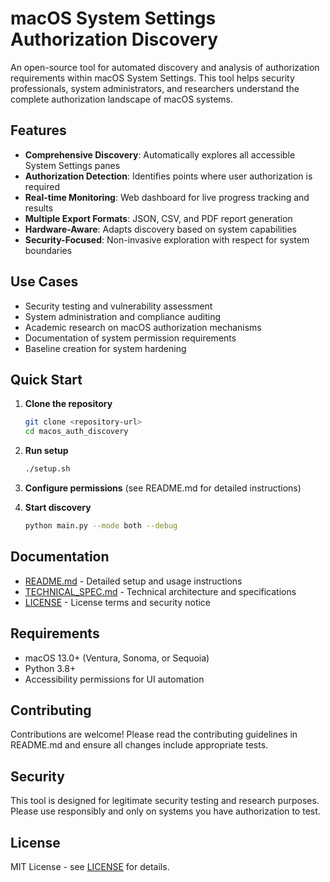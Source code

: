 # macOS System Settings Authorization Discovery

An open-source tool for automated discovery and analysis of authorization requirements within macOS System Settings. This tool helps security professionals, system administrators, and researchers understand the complete authorization landscape of macOS systems.

## Features

- **Comprehensive Discovery**: Automatically explores all accessible System Settings panes
- **Authorization Detection**: Identifies points where user authorization is required
- **Real-time Monitoring**: Web dashboard for live progress tracking and results
- **Multiple Export Formats**: JSON, CSV, and PDF report generation
- **Hardware-Aware**: Adapts discovery based on system capabilities
- **Security-Focused**: Non-invasive exploration with respect for system boundaries

## Use Cases

- Security testing and vulnerability assessment
- System administration and compliance auditing
- Academic research on macOS authorization mechanisms
- Documentation of system permission requirements
- Baseline creation for system hardening

## Quick Start

1. **Clone the repository**
   ```bash
   git clone <repository-url>
   cd macos_auth_discovery
   ```

2. **Run setup**
   ```bash
   ./setup.sh
   ```

3. **Configure permissions** (see README.md for detailed instructions)

4. **Start discovery**
   ```bash
   python main.py --mode both --debug
   ```

## Documentation

- [README.md](README.md) - Detailed setup and usage instructions
- [TECHNICAL_SPEC.md](TECHNICAL_SPEC.md) - Technical architecture and specifications
- [LICENSE](LICENSE) - License terms and security notice

## Requirements

- macOS 13.0+ (Ventura, Sonoma, or Sequoia)
- Python 3.8+
- Accessibility permissions for UI automation

## Contributing

Contributions are welcome! Please read the contributing guidelines in README.md and ensure all changes include appropriate tests.

## Security

This tool is designed for legitimate security testing and research purposes. Please use responsibly and only on systems you have authorization to test.

## License

MIT License - see [LICENSE](LICENSE) for details.
